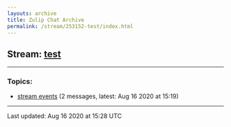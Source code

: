 ```yaml
---
layouts: archive
title: Zulip Chat Archive
permalink: /stream/253152-test/index.html
---
```


## Stream: [test](http://vishnuks.com/zulip-archive-action-test-2/stream/253152-test/index.html)
---

### Topics:

* [stream events](topic/stream.20events.html) (2 messages, latest: Aug 16 2020 at 15:19)

<hr><p>Last updated: Aug 16 2020 at 15:28 UTC</p>